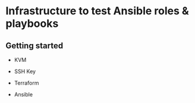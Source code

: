 # Infrastructure to test Ansible roles & playbooks

## Getting started

- KVM

- SSH Key

- Terraform

- Ansible
